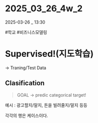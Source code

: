 
# 2025_03_26_4w_2

2025-03-26 _ 13:30

#학교 #비즈니스모델링 

# Supervised!(지도학습)
-> Traning/Test Data
## Clasification

> GOAL -> predic categorical target!

예시 : 
광고할지/말지, 돈을 빌려줄지/말지 등등

각각의 행은 케이스이다.

